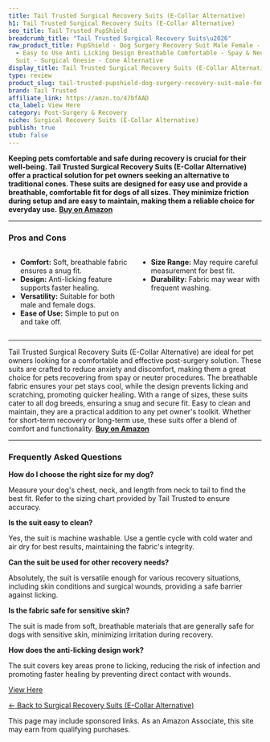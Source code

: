 ```yaml
---
title: Tail Trusted Surgical Recovery Suits (E-Collar Alternative)
h1: Tail Trusted Surgical Recovery Suits (E-Collar Alternative)
seo_title: Tail Trusted PupShield
breadcrumb_title: "Tail Trusted Surgical Recovery Suits\u2026"
raw_product_title: PupShield - Dog Surgery Recovery Suit Male Female - All Dog Sizes
  - Easy to Use Anti Licking Design Breathable Comfortable - Spay & Neuter Recovery
  Suit - Surgical Onesie - Cone Alternative
display_title: Tail Trusted Surgical Recovery Suits (E-Collar Alternative)
type: review
product_slug: tail-trusted-pupshield-dog-surgery-recovery-suit-male-female-all-dog-si-0a08cf6c
brand: Tail Trusted
affiliate_link: https://amzn.to/47bfAAD
cta_label: View Here
category: Post-Surgery & Recovery
niche: Surgical Recovery Suits (E-Collar Alternative)
publish: true
stub: false
---
```


<div id="intro" class="full-width">
  <p><strong>Keeping pets comfortable and safe during recovery is crucial for their well-being. Tail Trusted Surgical Recovery Suits (E-Collar Alternative) offer a practical solution for pet owners seeking an alternative to traditional cones. These suits are designed for easy use and provide a breathable, comfortable fit for dogs of all sizes. They minimize friction during setup and are easy to maintain, making them a reliable choice for everyday use.</strong> <a href="https://amzn.to/47bfAAD" rel="nofollow sponsored noopener" target="_blank"><strong>Buy on Amazon</strong></a></p>
</div>

<hr />
<h3 id="pros-cons">Pros and Cons</h3>
<div class="pc-grid" style="display:grid;grid-template-columns:1fr 1fr;gap:16px;">
  <ul>
    <li><strong>Comfort:</strong> Soft, breathable fabric ensures a snug fit.</li>
    <li><strong>Design:</strong> Anti-licking feature supports faster healing.</li>
    <li><strong>Versatility:</strong> Suitable for both male and female dogs.</li>
    <li><strong>Ease of Use:</strong> Simple to put on and take off.</li>
  </ul>
  <ul>
    <li><strong>Size Range:</strong> May require careful measurement for best fit.</li>
    <li><strong>Durability:</strong> Fabric may wear with frequent washing.</li>
  </ul>
</div>
<hr />

<div class="full-width">
  <p>Tail Trusted Surgical Recovery Suits (E-Collar Alternative) are ideal for pet owners looking for a comfortable and effective post-surgery solution. These suits are crafted to reduce anxiety and discomfort, making them a great choice for pets recovering from spay or neuter procedures. The breathable fabric ensures your pet stays cool, while the design prevents licking and scratching, promoting quicker healing. With a range of sizes, these suits cater to all dog breeds, ensuring a snug and secure fit. Easy to clean and maintain, they are a practical addition to any pet owner's toolkit. Whether for short-term recovery or long-term use, these suits offer a blend of comfort and functionality. <a href="https://amzn.to/47bfAAD" rel="nofollow sponsored noopener" target="_blank"><strong>Buy on Amazon</strong></a></p>
</div>

<hr />
<h3 id="faqs">Frequently Asked Questions</h3>

<p><strong>How do I choose the right size for my dog?</strong></p>
<p>Measure your dog's chest, neck, and length from neck to tail to find the best fit. Refer to the sizing chart provided by Tail Trusted to ensure accuracy.</p>

<p><strong>Is the suit easy to clean?</strong></p>
<p>Yes, the suit is machine washable. Use a gentle cycle with cold water and air dry for best results, maintaining the fabric's integrity.</p>

<p><strong>Can the suit be used for other recovery needs?</strong></p>
<p>Absolutely, the suit is versatile enough for various recovery situations, including skin conditions and surgical wounds, providing a safe barrier against licking.</p>

<p><strong>Is the fabric safe for sensitive skin?</strong></p>
<p>The suit is made from soft, breathable materials that are generally safe for dogs with sensitive skin, minimizing irritation during recovery.</p>

<p><strong>How does the anti-licking design work?</strong></p>
<p>The suit covers key areas prone to licking, reducing the risk of infection and promoting faster healing by preventing direct contact with wounds.</p>
<p><a class="btn" href="https://amzn.to/47bfAAD" target="_blank" rel="nofollow sponsored noopener">View Here</a></p>
<p><a href="/roundups/post-surgery-recovery/surgical-recovery-suits-e-collar-alternative-/">← Back to Surgical Recovery Suits (E-Collar Alternative)</a></p>
<aside class="disclosure">This page may include sponsored links. As an Amazon Associate, this site may earn from qualifying purchases.</aside>
